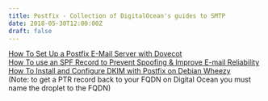 ```yaml
---
title: Postfix - Collection of DigitalOcean's guides to SMTP
date: 2018-05-30T12:00:00Z
draft: false
---
```

[How To Set Up a Postfix E-Mail Server with Dovecot](https://www.digitalocean.com/community/tutorials/how-to-set-up-a-postfix-e-mail-server-with-dovecot)  
[How To use an SPF Record to Prevent Spoofing & Improve E-mail Reliability](https://www.digitalocean.com/community/tutorials/how-to-use-an-spf-record-to-prevent-spoofing-improve-e-mail-reliability)  
[How To Install and Configure DKIM with Postfix on Debian Wheezy](https://www.digitalocean.com/community/tutorials/how-to-install-and-configure-dkim-with-postfix-on-debian-wheezy)  
(Note: to get a PTR record back to your FQDN on Digital Ocean you must name the droplet to the FQDN)  

